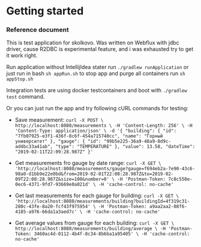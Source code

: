 # Getting started

### Reference document
This is test application for skolkovo. Was written on Webflux with jdbc driver,
cause R2DBC is experimental feature, and i was exhausted try to get it work right.

Run application without IntellijIdea stater run ```./gradlew runApplication```
or just run in bash ```sh appRun.sh``` to stop app and purge all containers run ```sh appStop.sh```

Integration tests are using docker testcontainers and boot with ```./gradlew test``` command.

Or you can just run the app and try following cURL commands for testing:

* Save measurement: ```curl -X POST \
    http://localhost:8080/measurements \
    -H 'Content-Length: 256' \
    -H 'Content-Type: application/json' \
    -d '{
      "building": {
          "id": "7fb07925-e3f1-436f-8c6f-454a715740cc",
          "name": "Горный университет"
      },
      "gauge": {
          "id": "99b5e225-36a9-48a9-8d9c-ad4bc33a41ab",
          "type": "TEMPERATURE"
      },
      "value": 13.58,
      "dateTime": "2019-02-11T22:09:28.987Z"
  }'```
  
* Get measurements fro gauge by date range: ```curl -X GET \
    'http://localhost:8080/measurements/gauge?gauge=f694eb2a-7e90-43c6-98a0-d1bb9e22e0bd&from=2019-02-01T22:08:28.987Z&to=2019-02-09T22:08:28.987Z&size=100&number=0' \
    -H 'Postman-Token: 7c8c550e-0ec6-4371-9fd7-93669e0a021d' \
    -H 'cache-control: no-cache'```
    
* Get last measurements for each gauge for building: ```curl -X GET \
                                                          'http://localhost:8080/measurements/building?buildingId=4f319c31-280c-43fe-8a20-fcf43f975954' \
                                                          -H 'Postman-Token: a9aa2aa2-08f6-4185-a976-66da1a3aed7c' \
                                                          -H 'cache-control: no-cache'```

* Get average values from gauge for each building: ```curl -X GET \
                                                        http://localhost:8080/measurements/building/average \
                                                        -H 'Postman-Token: 3460ac4d-0112-4b4f-8c34-8b6ba1a95405' \
                                                        -H 'cache-control: no-cache'```



